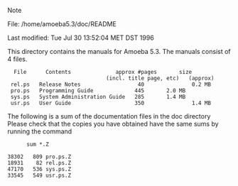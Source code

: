 > [!NOTE]
> File:		/home/amoeba5.3/doc/README
>
> Last modified:	Tue Jul 30 13:52:04 MET DST 1996

This directory  contains the manuals for Amoeba 5.3.
The manuals consist of 4 files.

```
  File      Contents              approx #pages		  size
                               (incl. title page, etc)   (approx)
 rel.ps   Release Notes                  40               0.2 MB
 pro.ps   Programming Guide             445		  2.0 MB
 sys.ps   System Administration Guide   285		  1.4 MB
 usr.ps   User Guide                    350               1.4 MB
```

The following is a sum of the documentation files in the doc directory
Please check that the copies you have obtained have the same sums by
running the command
```
      sum *.Z
```

```
38302   809 pro.ps.Z
18931    82 rel.ps.Z
47170   536 sys.ps.Z
33545   549 usr.ps.Z
```